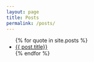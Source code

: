 ```yaml
---
layout: page
title: Posts
permalink: /posts/
---
```


<ul>
{% for quote in site.posts %}
  <li>
    <a href="{{ post.url }}">{{ post.title}}</a>
  </li>
{% endfor %}
</ul>
